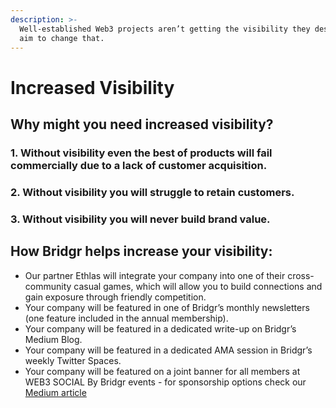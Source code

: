 ```yaml
---
description: >-
  Well-established Web3 projects aren’t getting the visibility they deserve. We
  aim to change that.
---
```


# Increased Visibility

## Why might you need increased visibility?

### 1. Without visibility even the best of products will fail commercially due to a lack of customer acquisition.

### 2. Without visibility you will struggle to retain customers.

### 3. Without visibility you will never build brand value. 

## How Bridgr helps increase your visibility:

* Our partner Ethlas will integrate your company into one of their cross-community casual games, which will allow you to build connections and gain exposure through friendly competition.&#x20;
* Your company will be featured in one of Bridgr’s monthly newsletters (one feature included in the annual membership).
* Your company will be featured in a dedicated write-up on Bridgr’s Medium Blog.
* Your company will be featured in a dedicated AMA session in Bridgr’s weekly Twitter Spaces.&#x20;
* Your company will be featured on a joint banner for all members at WEB3 SOCIAL By Bridgr events - for sponsorship options check our [Medium article](https://medium.com/@bridgrxyz/increase-your-visibility-become-a-web3-social-by-bridgr-sponsor-6e4cd9d150f1)
